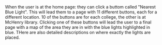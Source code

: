 When the user  is at the home page: they can click a buttom called "Nearest Blue Light". This will lead them to a page with 11 different buttons, 
each for a different location. 10 of the buttons are for each college, the other is at McHenry library. Clicking one of these buttons will lead the user 
to a final page with a map of the area they are in with the blue lights highlighted in blue. THere are also detailed descriptions on where exactly the 
lights are placed. 
